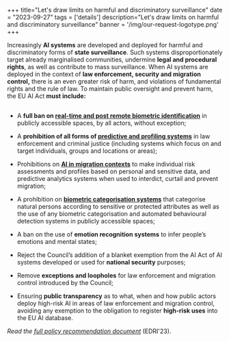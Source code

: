 +++
title="Let's draw limits on harmful and discriminatory surveillance"
date = "2023-09-27"
tags = ['details']
description="Let's draw limits on harmful and discriminatory surveillance"
banner = '/img/our-request-logotype.png'
+++


Increasingly **AI systems** are developed and deployed for harmful and discriminatory forms of **state surveillance**. Such systems disproportionately target already marginalised communities, undermine **legal and procedural rights**, as well as contribute to mass surveillance. When AI systems are deployed in the context of **law enforcement, security and migration control,** there is an even greater risk of harm, and violations of fundamental rights and the rule of law. To maintain public oversight and prevent harm, the EU AI Act **must include:**

##

* A **full ban on [real-time and post remote biometric identification](//edri.org/wp-content/uploads/2022/05/Prohibit-RBI-in-publicly-accessible-spaces-Civil-Society-Amendments-AI-Act-FINAL.pdf)** in publicly accessible spaces, by all actors, without exception;

* A **prohibition of all forms of [predictive and profiling systems](//www.fairtrials.org/articles/news/ai-act-eu-must-ban-predictive-ai-systems-in-policing-and-criminal-justice/)** in law enforcement and criminal justice (including systems which focus on and target individuals, groups and locations or areas);

* Prohibitions on **[AI in migration contexts](//edri.org/our-work/civil-society-calls-for-the-eu-ai-act-to-better-protect-people-on-the-move/)** to make individual risk assessments and profiles based on personal and sensitive data, and predictive analytics systems when used to interdict, curtail and prevent migration;

* A prohibition on **[biometric categorisation systems](//www.accessnow.org/wp-content/uploads/2022/05/Amendments-to-the-AI-Acts-treatment-of-biometric-categorisation.pdf)** that categorise natural persons according to sensitive or protected attributes as well as the use of any biometric categorisation and automated behavioural detection systems in publicly accessible spaces;

* A ban on the use of **emotion recognition systems** to infer people’s emotions and mental states;

* Reject the Council’s addition of a blanket exemption from the AI Act of AI systems developed or used for **national security** purposes;

* Remove **exceptions and loopholes** for law enforcement and migration control introduced by the Council;

* Ensuring **public transparency** as to what, when and how public actors deploy high-risk AI in areas of law enforcement and migration control, avoiding any exemption to the obligation to register **high-risk uses** into the EU AI database.

_Read the [full policy recommendation document](//edri.org/wp-content/uploads/2023/07/Civil-society-AI-Act-trilogues-statement.pdf)_ (EDRI'23).

